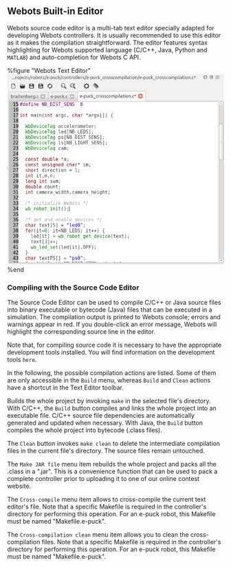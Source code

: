 ## Webots Built-in Editor

Webots source code editor is a multi-tab text editor specially adapted for
developing Webots controllers. It is usually recommended to use this editor as
it makes the compilation straightforward. The editor features syntax
highlighting for Webots supported language (C/C++, Java, Python and `MATLAB`)
and auto-completion for Webots C API.


%figure "Webots Text Editor"
![Webots Text Editor](png/text_editor.png)
%end

### Compiling with the Source Code Editor

The Source Code Editor can be used to compile C/C++ or Java source files into
binary executable or bytecode (Java) files that can be executed in a simulation.
The compilation output is printed to Webots console; errors and warnings appear
in red. If you double-click an error message, Webots will highlight the
corresponding source line in the editor.

Note that, for compiling source code it is necessary to have the appropriate
development tools installed. You will find information on the development tools
`here`.

In the following, the possible compilation actions are listed. Some of them are
only accessible in the `Build` menu, whereas `Build` and `Clean` actions have a
shortcut in the Text Editor toolbar.

Builds the whole project by invoking `make` in the selected file's directory.
With C/C++, the `Build` button compiles and links the whole project into an
executable file. C/C++ source file dependencies are automatically generated and
updated when necessary. With Java, the `Build` button compiles the whole project
into bytecode (.class files).

The `Clean` button invokes `make clean` to delete the intermediate compilation
files in the current file's directory. The source files remain untouched.

The `Make JAR file` menu item rebuilds the whole project and packs all the
.class in a ".jar". This is a convenience function that can be used to pack a
complete controller prior to uploading it to one of our online contest website.

The `Cross-compile` menu item allows to cross-compile the current text editor's
file. Note that a specific Makefile is required in the controller's directory
for performing this operation. For an e-puck robot, this Makefile must be named
"Makefile.e-puck".

The `Cross-compilation clean` menu item allows you to clean the cross-
compilation files. Note that a specific Makefile is required in the controller's
directory for performing this operation. For an e-puck robot, this Makefile must
be named "Makefile.e-puck".

